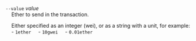 `--value` *value*  
&nbsp;&nbsp;&nbsp;&nbsp;Ether to send in the transaction.

&nbsp;&nbsp;&nbsp;&nbsp;Either specified as an integer (wei), or as a string with a unit, for example:
&nbsp;&nbsp;&nbsp;&nbsp;- `1ether`
&nbsp;&nbsp;&nbsp;&nbsp;- `10gwei`
&nbsp;&nbsp;&nbsp;&nbsp;- `0.01ether`

